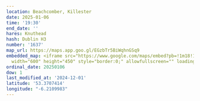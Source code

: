 ```yaml
---
location: Beachcomber, Killester
date: 2025-01-06
time: '19:30'
end_date: ''
hares: Knuthead
hash: Dublin H3
number: '1637'
map_url: https://maps.app.goo.gl/EGzbTr5BiWqhnGSq9
embedded_map: <iframe src="https://www.google.com/maps/embed?pb=!1m18!1m12!1m3!1d2380.4643082781718!2d-6.210998342387273!3d53.370741401691504!2m3!1f0!2f0!3f0!3m2!1i1024!2i768!4f13.1!3m3!1m2!1s0x48670fb024dd2bad%3A0x3e553a73bebd8234!2sThe%20Beachcomber!5e0!3m2!1sen!2sie!4v1733084198287!5m2!1sen!2sie"
  width="600" height="450" style="border:0;" allowfullscreen="" loading="lazy" referrerpolicy="no-referrer-when-downgrade"></iframe>
ordinal_date: 20250106
dow: 1
last_modified_at: '2024-12-01'
latitude: '53.3707414'
longitude: "-6.2109983"
---
```


